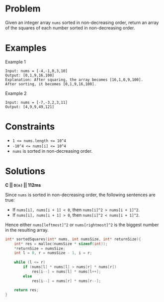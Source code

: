 # Problem
Given an integer array `nums` sorted in non-decreasing order, return an array of the squares of each number sorted in non-decreasing order.

# Examples
Example 1
```
Input: nums = [-4,-1,0,3,10]
Output: [0,1,9,16,100]
Explanation: After squaring, the array becomes [16,1,0,9,100].
After sorting, it becomes [0,1,9,16,100].
```

Example 2
```
Input: nums = [-7,-3,2,3,11]
Output: [4,9,9,49,121]
```

# Constraints
- `1 <= nums.length <= 10^4`
- `-10^4 <= nums[i] <= 10^4`
- `nums` is sorted in non-decreasing order.

# Solutions
__C || `O(n)` || 112ms__

Since `nums` is sorted in non-decreasing order, the following sentences are true:
- If `nums[i], nums[i + 1] < 0`, then `nums[i]^2 > nums[i + 1]^2`.
- If `nums[i], nums[i + 1] > 0`, then `nums[i]^2 < nums[i + 1]^2`.

Hence either `nums[leftmost]^2` or `nums[rightmost]^2` is the biggest number in the resulting array.

```c
int* sortedSquares(int* nums, int numsSize, int* returnSize){
    int* res = malloc(numsSize * sizeof(int));
    *returnSize = numsSize;
    int l = 0, r = numsSize - 1, i = r;
    
    while (l <= r)
        if (nums[l] * nums[l] > nums[r] * nums[r])
            res[i--] = nums[l] * nums[l++];
        else
            res[i--] = nums[r] * nums[r--];
    
    return res;
}
```
